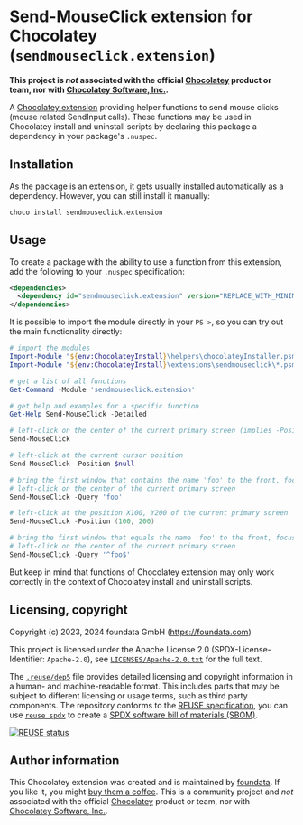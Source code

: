 # Send-MouseClick extension for Chocolatey (`sendmouseclick.extension`)

**This project is *not* associated with the official [Chocolatey](https://chocolatey.org/) product or team, nor with [Chocolatey Software, Inc.](https://chocolatey.org/contact/).**

A [Chocolatey extension](https://docs.chocolatey.org/en-us/features/extensions) providing helper functions to send mouse clicks (mouse related SendInput calls). These functions may be used in Chocolatey install and uninstall scripts by declaring this package a dependency in your package's `.nuspec`.


## Installation

As the package is an extension, it gets usually installed automatically as a dependency. However, you can still install it manually:

```console
choco install sendmouseclick.extension
```


## Usage

To create a package with the ability to use a function from this extension, add the following to your `.nuspec` specification:

```xml
<dependencies>
  <dependency id="sendmouseclick.extension" version="REPLACE_WITH_MINIMUM_VERSION_USUALLY_CURRENT_LATEST" />
</dependencies>
```

It is possible to import the module directly in your `PS >`, so you can try out the main functionality directly:

```powershell
# import the modules
Import-Module "${env:ChocolateyInstall}\helpers\chocolateyInstaller.psm1"
Import-Module "${env:ChocolateyInstall}\extensions\sendmouseclick\*.psm1"

# get a list of all functions
Get-Command -Module 'sendmouseclick.extension'

# get help and examples for a specific function
Get-Help Send-MouseClick -Detailed

# left-click on the center of the current primary screen (implies -Position 'Center')
Send-MouseClick

# left-click at the current cursor position
Send-MouseClick -Position $null

# bring the first window that contains the name 'foo' to the front, focus it and
# left-click on the center of the current primary screen
Send-MouseClick -Query 'foo'

# left-click at the position X100, Y200 of the current primary screen
Send-MouseClick -Position (100, 200)

# bring the first window that equals the name 'foo' to the front, focus it and
# left-click on the center of the current primary screen
Send-MouseClick -Query '^foo$'
```

But keep in mind that functions of Chocolatey extension may only work correctly in the context of Chocolatey install and uninstall scripts.


## Licensing, copyright

<!--REUSE-IgnoreStart-->
Copyright (c) 2023, 2024 foundata GmbH (https://foundata.com)

This project is licensed under the Apache License 2.0 (SPDX-License-Identifier: `Apache-2.0`), see [`LICENSES/Apache-2.0.txt`](LICENSES/Apache-2.0.txt) for the full text.

The [`.reuse/dep5`](.reuse/dep5) file provides detailed licensing and copyright information in a human- and machine-readable format. This includes parts that may be subject to different licensing or usage terms, such as third party components. The repository conforms to the [REUSE specification](https://reuse.software/spec/), you can use [`reuse spdx`](https://reuse.readthedocs.io/en/latest/readme.html#cli) to create a [SPDX software bill of materials (SBOM)](https://en.wikipedia.org/wiki/Software_Package_Data_Exchange).
<!--REUSE-IgnoreEnd-->

[![REUSE status](https://api.reuse.software/badge/github.com/foundata/chocolatey-sendmouseclick.extension)](https://api.reuse.software/info/github.com/foundata/chocolatey-sendmouseclick.extension)


## Author information

This Chocolatey extension was created and is maintained by [foundata](https://foundata.com/). If you like it, you might [buy them a coffee](https://buy-me-a.coffee/chocolatey-sendmouseclick.extension/). This is a community project and *not* associated with the official [Chocolatey](https://chocolatey.org/) product or team, nor with [Chocolatey Software, Inc.](https://chocolatey.org/contact/).
